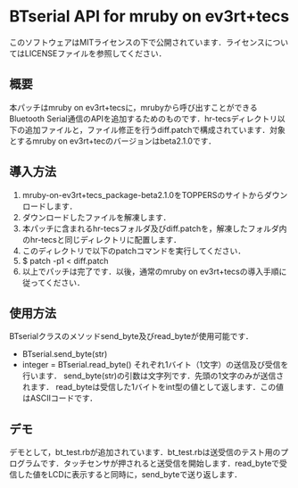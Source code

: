 # BTserial API for mruby on ev3rt+tecs
このソフトウェアはMITライセンスの下で公開されています．ライセンスについてはLICENSEファイルを参照してください．

## 概要
本パッチはmruby on ev3rt+tecsに，mrubyから呼び出すことができるBluetooth Serial通信のAPIを追加するためのものです．hr-tecsディレクトリ以下の追加ファイルと，ファイル修正を行うdiff.patchで構成されています．対象とするmruby on ev3rt+tecのバージョンはbeta2.1.0です．

## 導入方法
1. mruby-on-ev3rt+tecs_package-beta2.1.0をTOPPERSのサイトからダウンロードします．
1. ダウンロードしたファイルを解凍します．
1. 本パッチに含まれるhr-tecsフォルダ及びdiff.patchを，解凍したフォルダ内のhr-tecsと同じディレクトリに配置します．
1. このディレクトリで以下のpatchコマンドを実行してください．
1. $ patch -p1 < diff.patch
1. 以上でパッチは完了です．以後，通常のmruby on ev3rt+tecsの導入手順に従ってください．

## 使用方法
BTserialクラスのメソッドsend_byte及びread_byteが使用可能です．
- BTserial.send_byte(str)
- integer = BTserial.read_byte()
それぞれ1バイト（1文字）の送信及び受信を行います．
send_byte(str)の引数は文字列です．先頭の1文字のみが送信されます．
read_byteは受信した1バイトをint型の値として返します．この値はASCIIコードです．

## デモ
デモとして，bt_test.rbが追加されています．bt_test.rbは送受信のテスト用のプログラムです．タッチセンサが押されると送受信を開始します．read_byteで受信した値をLCDに表示すると同時に，send_byteで送り返します．
